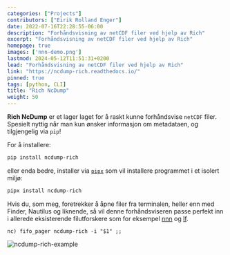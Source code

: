 ```yaml
---
categories: ["Projects"]
contributors: ["Eirik Rolland Enger"]
date: 2022-07-16T22:28:55-06:00
description: "Forhåndsvisning av netCDF filer ved hjelp av Rich"
excerpt: "Forhåndsvisning av netCDF filer ved hjelp av Rich"
homepage: true
images: ['nnn-demo.png']
lastmod: 2024-05-12T11:51:31+0200
lead: "Forhåndsvisning av netCDF filer ved hjelp av Rich"
link: "https://ncdump-rich.readthedocs.io/"
pinned: true
tags: [python, CLI]
title: "Rich NcDump"
weight: 50
---
```


<!-- # Rich NcDump  -->

**Rich NcDump** er et lager laget for å raskt kunne forhåndsvise `netCDF` filer.
Spesielt nyttig når man kun ønsker informasjon om metadataen, og tilgjengelig via `pip`!

For å installere:

```bash
pip install ncdump-rich
```

eller enda bedre, installer via [`pipx`](https://github.com/pypa/pipx) som vil
installere programmet i et isolert miljø:

```bash
pipx install ncdump-rich
```

Hvis du, som meg, foretrekker å åpne filer fra terminalen, heller enn med Finder,
Nautilus og liknende, så vil denne forhåndsviseren passe perfekt inn i allerede
eksisterende filutforskere som for eksempel [nnn](https://github.com/jarun/nnn) og
[lf](https://github.com/gokcehan/lf).

````bash=10
nc) fifo_pager ncdump-rich -i "$1" ;;
``````

![ncdump-rich-example](https://raw.githubusercontent.com/engeir/ncdump-rich/main/demo/nnn-demo.png)
